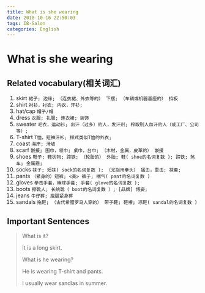 ```yaml
---
title: What is she wearing
date: 2018-10-16 22:50:03
tags: IB-Salon
categories: English
---
```


# What is she wearing

## Related vocabulary(相关词汇)

1. skirt `裙子; 边缘; （连衣裙、外衣等的） 下摆; （车辆或机器基座的） 挡板`
2. shirt `衬衫，衬衣; 内衣，汗衫;`
3. hat/cap `帽子/帽`
4. dress `衣服; 礼服; 连衣裙; 装饰`
5. sweater `毛衣，运动衫; 出汗（过多）的人，发汗剂; 榨取别人血汗的人（或工厂、公司等）;`
6. T-shirt `T恤，短袖汗衫; 样式类似T恤的外衣;`
7. coast `海岸; 滑坡`
8. scarf `嵌接; 围巾，领巾; 桌巾，台巾; （木材，金属，皮革的） 嵌接`
9. shoes `鞋子; 鞋状物; 蹄铁; （轮胎的） 外胎; 鞋( shoe的名词复数 ); 蹄铁; 煞车; 金属箍;`
10. socks `袜子; 短袜( sock的名词复数 ); （尤指用拳头） 猛击，重击; 袜套;`
11. pants `（紧身的）短裤; <美> 裤子; 喘气( pant的名词复数 )`
12. gloves `拳击手套，棒球手套; 手套( glove的名词复数 );`
13. boots `擦靴人; 长统靴（ boot的名词复数 ）; [品牌] 博姿;`
14. jeans `牛仔裤; 瘦腿紧身裤`
15. sandals `拖鞋; （古代希腊罗马人穿的） 带子鞋; 鞋襻; 凉鞋( sandal的名词复数 )`

## Important Sentences

> What is it?
> 
> It is a long skirt.
> 
> What is he wearing?
> 
> He is wearing T-shirt and pants.
> 
> I usually wear sandlas in summer.
